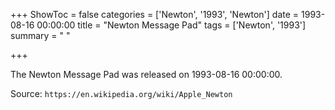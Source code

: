 +++
ShowToc = false
categories = ['Newton', '1993', 'Newton']
date = 1993-08-16 00:00:00
title = "Newton Message Pad"
tags = ['Newton', '1993']
summary = " "

+++

The Newton Message Pad was released on 1993-08-16 00:00:00.

Source: `https://en.wikipedia.org/wiki/Apple_Newton`
